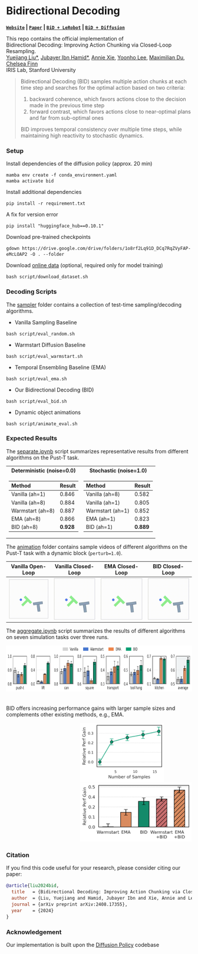 # Bidirectional Decoding

**[`Website`](https://bid-robot.github.io) | [`Paper`](https://arxiv.org/abs/2408.17355) | [`BiD + LeRobot`](https://github.com/Jubayer-Hamid/bid_lerobot) | [`BiD + Diffusion`](https://github.com/YuejiangLIU/bid_diffusion)**

This repo contains the official implementation of \
Bidirectional Decoding: Improving Action Chunking via Closed-Loop Resampling. \
<a href="https://sites.google.com/view/yuejiangliu/">Yuejiang Liu*</a>,
<a href="https://jubayer-hamid.github.io/">Jubayer Ibn Hamid*</a>,
<a href="https://anxie.github.io/">Annie Xie</a>,
<a href="https://yoonholee.com//">Yoonho Lee</a>,
<a href="https://maximiliandu.com/">Maximilian Du</a>,
<a href="https://ai.stanford.edu/~cbfinn/">Chelsea Finn</a> \
IRIS Lab, Stanford University

> Bidirectional Decoding (BID) samples multiple action chunks at each time step and searches for the optimal action based on two criteria:
>   1. backward coherence, which favors actions close to the decision made in the previous time step
>   2. forward contrast, which favors actions close to near-optimal plans and far from sub-optimal ones
>      
> BID improves temporal consistency over multiple time steps, while maintaining high reactivity to stochastic dynamics.

### Setup

Install dependencies of the diffusion policy (approx. 20 min)
```
mamba env create -f conda_environment.yaml
mamba activate bid
```

Install additional dependencies
```
pip install -r requirement.txt
```

A fix for version error
```
pip install "huggingface_hub==0.10.1" 
```

Download pre-trained checkpoints
```
gdown https://drive.google.com/drive/folders/1o8rf2Lq91D_DCq7RqZVyFAP-eMcLOAP2 -O . --folder
```

Download [online data](https://diffusion-policy.cs.columbia.edu/data/training/) (optional, required only for model training)
```
bash script/download_dataset.sh
```

### Decoding Scripts

The [sampler](diffusion_policy/sampler) folder contains a collection of test-time sampling/decoding algorithms.

- Vanilla Sampling Baseline
```
bash script/eval_random.sh
```

- Warmstart Diffusion Baseline
```
bash script/eval_warmstart.sh
```

- Temporal Ensembling Baseline (EMA)
```
bash script/eval_ema.sh
```

- Our Bidirectional Decoding (BID)
```
bash script/eval_bid.sh
```

- Dynamic object animations
```
bash script/animate_eval.sh
```

### Expected Results

The [separate.ipynb](notebook/separate.ipynb) script summarizes representative results from different algorithms on the Pust-T task.

<table>
<tr><th> Deterministic (noise=0.0) </th><th> Stochastic (noise=1.0) </th></tr>
<tr><td>

|Method|Result|
|:----|:----|
|Vanilla (ah=1)|0.846|
|Vanilla (ah=8)|0.884|
|Warmstart (ah=8)|0.887|
|EMA (ah=8)|0.866|
|BID (ah=8)|**0.928**|

</td><td>

|Method|Result|
|:----|:----|
|Vanilla (ah=8)|0.582|
|Vanilla (ah=1)|0.805|
|Warmstart (ah=1)|0.852|
|EMA (ah=1)|0.823|
|BID (ah=1)|**0.889**|

</td></tr> </table>

The [animation](animation) folder contains sample videos of different algorithms on the Pust-T task with a dynamic block (`perturb=1.0`). 

| Vanilla Open-Loop          | Vanilla Closed-Loop       | EMA Closed-Loop        | BID Closed-Loop        |
|:-------------------------:|:------------------------:|:----------------------:|:----------------------:|
| <img src="animation/random/0.0/th16_oh2_ah8/media/20001_g8ltak4r.gif" width="180" /> | <img src="animation/random/0.0/th16_oh2_ah1/media/20001_9tc351a0.gif" width="180" /> | <img src="animation/ema_0.5/0.0/th16_oh2_ah1/media/20001_muaalq4v.gif" width="180" /> | <img src="animation/bid_15_0.5/0.0/th16_oh2_ah1/media/20001_g5kg3yz5.gif" width="180" /> |

The [aggregate.ipynb](notebook/aggregate.ipynb) script summarizes the results of different algorithms on seven simulation tasks over three runs.

<div style="text-align: center;">
  <img src="figures/dp.png" height="125" style="margin-bottom: 20px;" />
</div>

BID offers increasing performance gains with larger sample sizes and complements other existing methods, e.g., EMA. 

<div style="text-align: center;">
  <img src="figures/scaling.png" height="160" style="margin-right: 200px; margin-left: 200px;" />
  <img src="figures/complement.png" height="160" style="margin-left: 200px;" />
</div>

### Citation

If you find this code useful for your research, please consider citing our paper:
```bibtex
@article{liu2024bid,
  title   = {Bidirectional Decoding: Improving Action Chunking via Closed-Loop Resampling},
  author  = {Liu, Yuejiang and Hamid, Jubayer Ibn and Xie, Annie and Lee, Yoonho and Du, Maximilian and Finn, Chelsea},
  journal = {arXiv preprint arXiv:2408.17355},
  year    = {2024}
}
```

### Acknowledgement

Our implementation is built upon the [Diffusion Policy](https://github.com/real-stanford/diffusion_policy) codebase
